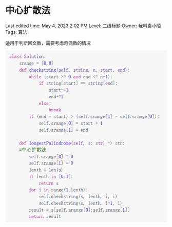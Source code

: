# 中心扩散法

Last edited time: May 4, 2023 2:02 PM
Level: 二级标题
Owner: 我叫袁小陌
Tags: 算法

适用于判断回文数，需要考虑奇偶数的情况

![Untitled](%E4%B8%AD%E5%BF%83%E6%89%A9%E6%95%A3%E6%B3%95%20cd1fee8789844da280b97461ae6eda09/Untitled.png)
